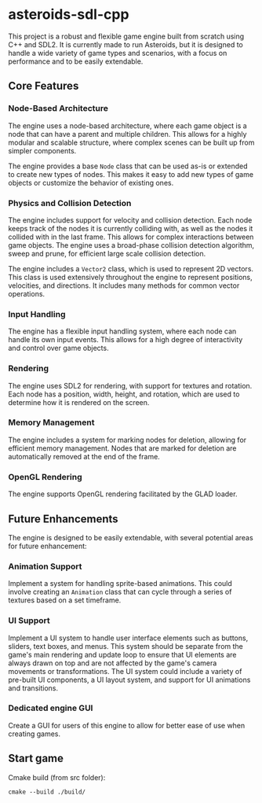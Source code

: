 # asteroids-sdl-cpp

This project is a robust and flexible game engine built from scratch using C++ and SDL2. It is currently made to run Asteroids, but it is designed to handle a wide variety of game types and scenarios, with a focus on performance and to be easily extendable.

## Core Features

### Node-Based Architecture

The engine uses a node-based architecture, where each game object is a node that can have a parent and multiple children. This allows for a highly modular and scalable structure, where complex scenes can be built up from simpler components.

The engine provides a base `Node` class that can be used as-is or extended to create new types of nodes. This makes it easy to add new types of game objects or customize the behavior of existing ones.

### Physics and Collision Detection

The engine includes support for velocity and collision detection. Each node keeps track of the nodes it is currently colliding with, as well as the nodes it collided with in the last frame. This allows for complex interactions between game objects. The engine uses a broad-phase collision detection algorithm, sweep and prune, for efficient large scale collision detection.

The engine includes a `Vector2` class, which is used to represent 2D vectors. This class is used extensively throughout the engine to represent positions, velocities, and directions. It includes many methods for common vector operations.

### Input Handling

The engine has a flexible input handling system, where each node can handle its own input events. This allows for a high degree of interactivity and control over game objects.

### Rendering

The engine uses SDL2 for rendering, with support for textures and rotation. Each node has a position, width, height, and rotation, which are used to determine how it is rendered on the screen.

### Memory Management

The engine includes a system for marking nodes for deletion, allowing for efficient memory management. Nodes that are marked for deletion are automatically removed at the end of the frame.

### OpenGL Rendering
The engine supports OpenGL rendering facilitated by the GLAD loader.

## Future Enhancements

The engine is designed to be easily extendable, with several potential areas for future enhancement:

### Animation Support

Implement a system for handling sprite-based animations. This could involve creating an `Animation` class that can cycle through a series of textures based on a set timeframe.

### UI Support
Implement a UI system to handle user interface elements such as buttons, sliders, text boxes, and menus. This system should be separate from the game's main rendering and update loop to ensure that UI elements are always drawn on top and are not affected by the game's camera movements or transformations. The UI system could include a variety of pre-built UI components, a UI layout system, and support for UI animations and transitions.

### Dedicated engine GUI
Create a GUI for users of this engine to allow for better ease of use when creating games.

## Start game

Cmake build (from src folder):

`cmake --build ./build/`
